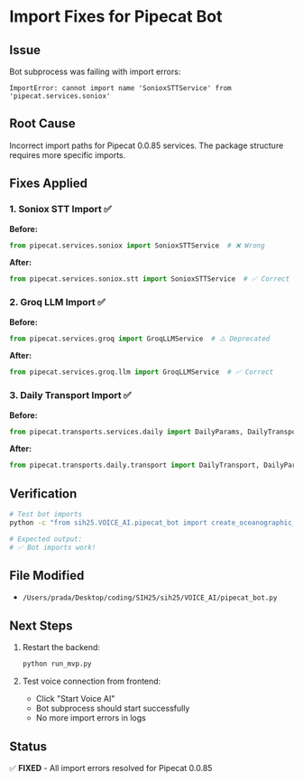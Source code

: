 # Import Fixes for Pipecat Bot

## Issue
Bot subprocess was failing with import errors:
```
ImportError: cannot import name 'SonioxSTTService' from 'pipecat.services.soniox'
```

## Root Cause
Incorrect import paths for Pipecat 0.0.85 services. The package structure requires more specific imports.

## Fixes Applied

### 1. Soniox STT Import ✅
**Before:**
```python
from pipecat.services.soniox import SonioxSTTService  # ❌ Wrong
```

**After:**
```python
from pipecat.services.soniox.stt import SonioxSTTService  # ✅ Correct
```

### 2. Groq LLM Import ✅
**Before:**
```python
from pipecat.services.groq import GroqLLMService  # ⚠️ Deprecated
```

**After:**
```python
from pipecat.services.groq.llm import GroqLLMService  # ✅ Correct
```

### 3. Daily Transport Import ✅
**Before:**
```python
from pipecat.transports.services.daily import DailyParams, DailyTransport  # ⚠️ Deprecated
```

**After:**
```python
from pipecat.transports.daily.transport import DailyTransport, DailyParams  # ✅ Correct
```

## Verification

```bash
# Test bot imports
python -c "from sih25.VOICE_AI.pipecat_bot import create_oceanographic_system_prompt; print('✅ Bot imports work!')"

# Expected output:
# ✅ Bot imports work!
```

## File Modified
- `/Users/prada/Desktop/coding/SIH25/sih25/VOICE_AI/pipecat_bot.py`

## Next Steps

1. Restart the backend:
   ```bash
   python run_mvp.py
   ```

2. Test voice connection from frontend:
   - Click "Start Voice AI"
   - Bot subprocess should start successfully
   - No more import errors in logs

## Status
✅ **FIXED** - All import errors resolved for Pipecat 0.0.85
